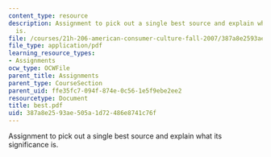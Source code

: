 ```yaml
---
content_type: resource
description: Assignment to pick out a single best source and explain what its significance
  is.
file: /courses/21h-206-american-consumer-culture-fall-2007/387a8e2593ae505a1d72486e8741c76f_best.pdf
file_type: application/pdf
learning_resource_types:
- Assignments
ocw_type: OCWFile
parent_title: Assignments
parent_type: CourseSection
parent_uid: ffe35fc7-094f-874e-0c56-1e5f9ebe2ee2
resourcetype: Document
title: best.pdf
uid: 387a8e25-93ae-505a-1d72-486e8741c76f
---
```

Assignment to pick out a single best source and explain what its significance is.

